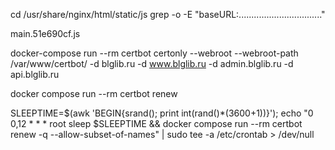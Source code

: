 cd /usr/share/nginx/html/static/js
grep -o -E "baseURL:................................." 

main.51e690cf.js




docker-compose run --rm certbot certonly --webroot --webroot-path /var/www/certbot/ -d blglib.ru -d www.blglib.ru -d admin.blglib.ru -d api.blglib.ru


docker compose run --rm certbot renew




SLEEPTIME=$(awk 'BEGIN{srand(); print int(rand()*(3600+1))}'); echo "0 0,12 * * * root sleep $SLEEPTIME && docker compose run --rm certbot renew -q --allow-subset-of-names" | sudo tee -a /etc/crontab > /dev/null